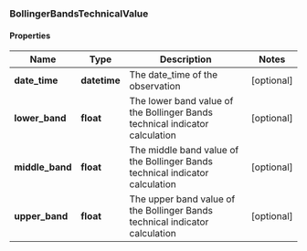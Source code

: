 ### BollingerBandsTechnicalValue

#### Properties
Name | Type | Description | Notes
------------ | ------------- | ------------- | -------------
**date_time** | **datetime** | The date_time of the observation | [optional] 
**lower_band** | **float** | The lower band value of the Bollinger Bands technical indicator calculation | [optional] 
**middle_band** | **float** | The middle band value of the Bollinger Bands technical indicator calculation | [optional] 
**upper_band** | **float** | The upper band value of the Bollinger Bands technical indicator calculation | [optional] 



